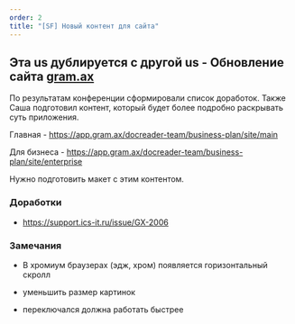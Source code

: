 ```yaml
---
order: 2
title: "[SF] Новый контент для сайта"
---
```


## Эта us дублируется с другой us - Обновление сайта [gram.ax](http://gram.ax)

По результатам конференции сформировали список доработок. Также Саша подготовил контент, который будет более подробно раскрывать суть приложения.

Главная - https://app.gram.ax/docreader-team/business-plan/site/main

Для бизнеса - https://app.gram.ax/docreader-team/business-plan/site/enterprise

Нужно подготовить макет с этим контентом.



### Доработки

-  https://support.ics-it.ru/issue/GX-2006

### Замечания

-  В хромиум браузерах (эдж, хром) появляется горизонтальный скролл

-  уменьшить размер картинок

-  переключался должна работать быстрее